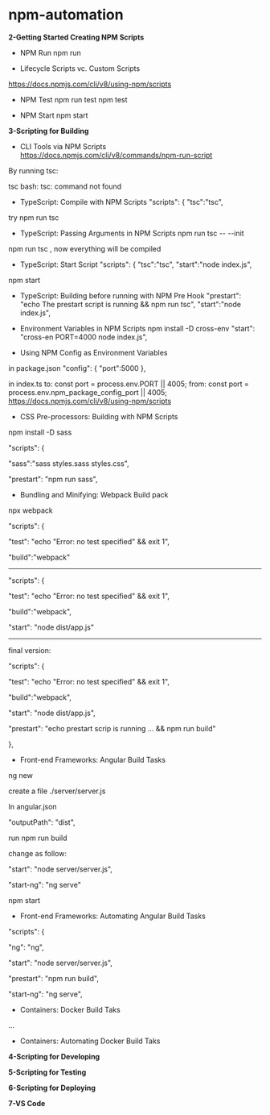 # npm-automation

**2-Getting Started Creating NPM Scripts**

- NPM Run
  npm run

- Lifecycle Scripts vc. Custom Scripts

https://docs.npmjs.com/cli/v8/using-npm/scripts

- NPM Test
  npm run test
  npm test

- NPM Start
  npm start

**3-Scripting for Building**



- CLI Tools via NPM Scripts
  https://docs.npmjs.com/cli/v8/commands/npm-run-script

By running tsc:

tsc
bash: tsc: command not found



- TypeScript: Compile with NPM Scripts
  "scripts": {
      "tsc":"tsc",

try 
npm run tsc



- TypeScript: Passing Arguments in  NPM Scripts
  npm run tsc -- --init

npm run tsc , now everything will be compiled

- TypeScript: Start Script
  "scripts": {
    "tsc":"tsc",
    "start":"node index.js",

npm start

- TypeScript: Building before running with NPM Pre Hook
  "prestart": "echo The prestart script is running && npm run tsc",
  "start":"node index.js",

- Environment Variables in NPM Scripts
  npm install -D cross-env
  "start": "cross-en PORT=4000 node index.js",

- Using NPM Config as Environment Variables

in package.json
"config": {
    "port":5000
  },

in index.ts
to: const port = process.env.PORT || 4005;
from: const port = process.env.npm_package_config_port || 4005;
https://docs.npmjs.com/cli/v8/using-npm/scripts

- CSS Pre-processors: Building with NPM Scripts

npm install -D sass



"scripts": {

  "sass":"sass styles.sass styles.css",

  "prestart": "npm run sass",



- Bundling and Minifying: Webpack Build pack

npx webpack

"scripts": {

  "test": "echo \"Error: no test specified\" && exit 1",

  "build":"webpack"

------

"scripts": {

  "test": "echo \"Error: no test specified\" && exit 1",

  "build":"webpack",

  "start": "node dist/app.js"

----

final version:

"scripts": {

  "test": "echo \"Error: no test specified\" && exit 1",

  "build":"webpack",

  "start": "node dist/app.js",

  "prestart": "echo prestart scrip is running ... && npm run build"

 },

- Front-end Frameworks: Angular Build Tasks

ng new

create a file ./server/server.js

In angular.json

"outputPath": "dist",

run npm run build

change as follow:

"start": "node server/server.js",

  "start-ng": "ng serve"

npm start

- Front-end Frameworks: Automating Angular Build Tasks



"scripts": {

  "ng": "ng",

  "start": "node server/server.js",

  "prestart": "npm run build",

  "start-ng": "ng serve",

- Containers: Docker Build Taks

...



- Containers: Automating Docker Build Taks







**4-Scripting for Developing**



**5-Scripting for Testing**



**6-Scripting for Deploying**



**7-VS Code**

